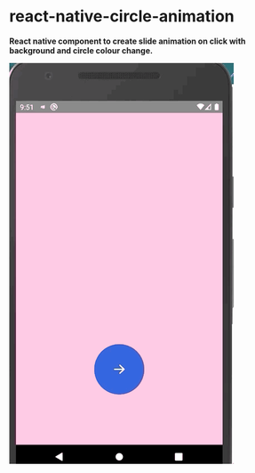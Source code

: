 # react-native-circle-animation
**React native component to create slide animation on click with background and circle colour change.**

![](circle_animation.gif)
